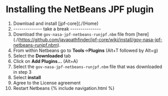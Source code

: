 # Installing the NetBeans JPF plugin #
 1. Download and install [jpf-core](./(Home)
 2. -------------- take a break ---------------
 3. Download the `gov-nasa-jpf-netbeans-runjpf.nbm` file from [here](./(https://github.com/javapathfinder/jpf-core/wiki/install/gov-nasa-jpf-netbeans-runjpf.nbm).
 4. From within Netbeans go to **Tools**->**Plugins** (Alt+T followed by Alt+g)
 5. Select the **Downloaded** tab
 6. Click on **Add Plugins...** (Alt+A)
 7. Select the `gov-nasa-jpf-netbeans-runjpf.nbm` file that was downloaded in step 3
 8. Select **install**
 9. Agree to the License agreement
 10. Restart Netbeans
{% include navigation.html %}
